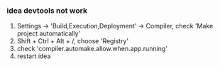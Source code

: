 
### idea devtools not work

1. Settings -> 'Build,Execution,Deployment' -> Compiler, check 'Make project automatically'
2. Shift + Ctrl + Alt + /, choose 'Registry'
3. check 'compiler.automake.allow.when.app.running'
4. restart idea